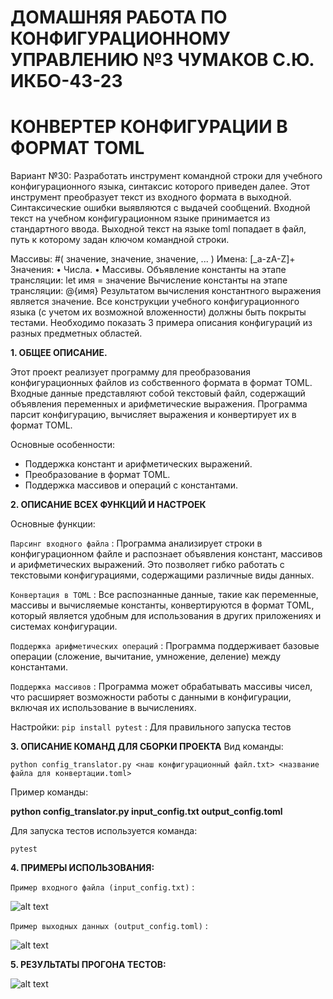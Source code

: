 # ДОМАШНЯЯ РАБОТА ПО КОНФИГУРАЦИОННОМУ УПРАВЛЕНИЮ №3 ЧУМАКОВ С.Ю. ИКБО-43-23 #

# КОНВЕРТЕР КОНФИГУРАЦИИ В ФОРМАТ TOML #

Вариант №30: Разработать инструмент командной строки для учебного конфигурационного
языка, синтаксис которого приведен далее. Этот инструмент преобразует текст из
входного формата в выходной. Синтаксические ошибки выявляются с выдачей
сообщений.
Входной текст на учебном конфигурационном языке принимается из
стандартного ввода. Выходной текст на языке toml попадает в файл, путь к
которому задан ключом командной строки.

Массивы:
#( значение, значение, значение, ... )
Имена:
[_a-zA-Z]+
Значения:
• Числа.
• Массивы.
Объявление константы на этапе трансляции:
let имя = значение
Вычисление константы на этапе трансляции:
@{имя}
Результатом вычисления константного выражения является значение.
Все конструкции учебного конфигурационного языка (с учетом их
возможной вложенности) должны быть покрыты тестами. Необходимо показать 3
примера описания конфигураций из разных предметных областей.

**1. ОБЩЕЕ ОПИСАНИЕ.**

Этот проект реализует программу для преобразования конфигурационных файлов из собственного формата в формат TOML. Входные данные представляют собой текстовый файл, содержащий объявления переменных и арифметические выражения. Программа парсит конфигурацию, вычисляет выражения и конвертирует их в формат TOML.

Основные особенности:
- Поддержка констант и арифметических выражений.
- Преобразование в формат TOML.
- Поддержка массивов и операций с константами.

**2. ОПИСАНИЕ ВСЕХ ФУНКЦИЙ И НАСТРОЕК**

Основные функции:

```Парсинг входного файла``` :   Программа анализирует строки в конфигурационном файле и распознает объявления констант, массивов и арифметических выражений. Это позволяет гибко работать с текстовыми конфигурациями, содержащими различные виды данных.

```Конвертация в TOML``` : Все распознанные данные, такие как переменные, массивы и вычисляемые константы, конвертируются в формат TOML, который является удобным для использования в других приложениях и системах конфигурации.

```Поддержка арифметических операций``` : Программа поддерживает базовые операции (сложение, вычитание, умножение, деление) между константами.

```Поддержка массивов``` : Программа может обрабатывать массивы чисел, что расширяет возможности работы с данными в конфигурации, включая их использование в вычислениях.


Настройки:
```pip install pytest``` : Для правильного запуска тестов


**3. ОПИСАНИЕ КОМАНД ДЛЯ СБОРКИ ПРОЕКТА**
Вид команды: 

```python config_translator.py <наш конфигурационный файл.txt> <название файла для конвертации.toml>```

Пример команды:

**python config_translator.py input_config.txt output_config.toml**


Для запуска тестов используется команда:

```pytest```

**4. ПРИМЕРЫ ИСПОЛЬЗОВАНИЯ:**


```Пример входного файла (input_config.txt)``` :

![alt text](image.png)


```Пример выходных данных (output_config.toml)``` :

![alt text](image-1.png)



**5. РЕЗУЛЬТАТЫ ПРОГОНА ТЕСТОВ:**

![alt text](image-2.png)

